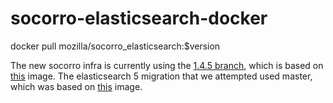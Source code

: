 # socorro-elasticsearch-docker
docker pull mozilla/socorro_elasticsearch:$version

The new socorro infra is currently using the [1.4.5 branch](https://github.com/mozilla-services/socorro-elasticsearch-docker/tree/1.4.5), which is based on [this](https://hub.docker.com/_/elasticsearch/) image.
The elasticsearch 5 migration that we attempted used master, which was based on [this](docker.elastic.co/elasticsearch/elasticsearch:5.1.2) image.
